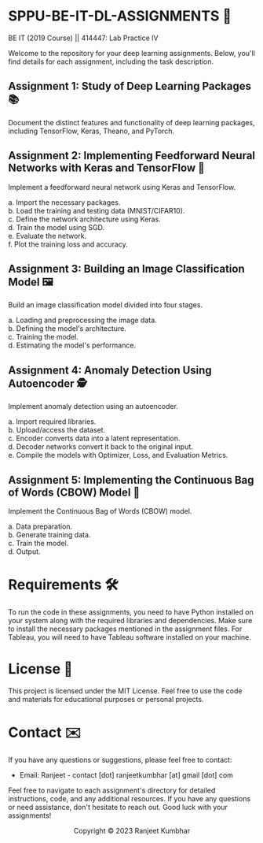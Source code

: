 # SPPU-BE-IT-DL-ASSIGNMENTS 🚀

BE IT (2019 Course) || 414447: Lab Practice IV

Welcome to the repository for your deep learning assignments. Below, you'll find details for each assignment, including the task description.

## Assignment 1: Study of Deep Learning Packages 📚

Document the distinct features and functionality of deep learning packages, including TensorFlow, Keras, Theano, and PyTorch.

## Assignment 2: Implementing Feedforward Neural Networks with Keras and TensorFlow 🧠

Implement a feedforward neural network using Keras and TensorFlow.

a. Import the necessary packages.<br>
b. Load the training and testing data (MNIST/CIFAR10).<br>
c. Define the network architecture using Keras.<br>
d. Train the model using SGD.<br>
e. Evaluate the network.<br>
f. Plot the training loss and accuracy.<br>

## Assignment 3: Building an Image Classification Model 🖼️

Build an image classification model divided into four stages.

a. Loading and preprocessing the image data.<br>
b. Defining the model's architecture.<br>
c. Training the model.<br>
d. Estimating the model's performance.<br>

## Assignment 4: Anomaly Detection Using Autoencoder 🕵️

Implement anomaly detection using an autoencoder.

a. Import required libraries.<br>
b. Upload/access the dataset.<br>
c. Encoder converts data into a latent representation.<br>
d. Decoder networks convert it back to the original input.<br>
e. Compile the models with Optimizer, Loss, and Evaluation Metrics.<br>

## Assignment 5: Implementing the Continuous Bag of Words (CBOW) Model 📝

Implement the Continuous Bag of Words (CBOW) model.

a. Data preparation.<br>
b. Generate training data.<br>
c. Train the model.<br>
d. Output.<br>

# Requirements 🛠️

To run the code in these assignments, you need to have Python installed on your system along with the required libraries and dependencies. Make sure to install the necessary packages mentioned in the assignment files. For Tableau, you will need to have Tableau software installed on your machine.

# License 📜

This project is licensed under the MIT License. Feel free to use the code and materials for educational purposes or personal projects.

# Contact ✉️

If you have any questions or suggestions, please feel free to contact:

- Email: Ranjeet - contact [dot] ranjeetkumbhar [at] gmail [dot] com

Feel free to navigate to each assignment's directory for detailed instructions, code, and any additional resources. If you have any questions or need assistance, don't hesitate to reach out. Good luck with your assignments!


<p align="center">Copyright © 2023 Ranjeet Kumbhar</p>
